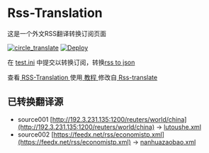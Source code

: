 # Rss-Translation

这是一个外文RSS翻译转换订阅页面 

[![circle_translate](https://github.com/liamugong/Rss-Translation/actions/workflows/circle_translate.yml/badge.svg)](https://github.com/liamugong/Rss-Translation/actions/workflows/circle_translate.yml)
[![Deploy](https://github.com/liamugong/Rss-Translation/actions/workflows/jekyll-gh-pages.yml/badge.svg)](https://github.com/liamugong/Rss-Translation/actions/workflows/jekyll-gh-pages.yml)

在 [test.ini](https://github.com/liamugong/Rss-Translation/blob/main/test.ini) 中提交以转换订阅，转换[rss to json](https://rss2json.com/)

查看[ RSS-Translation ](https://liamugong.github.io/RSS-Translation)使用[ 教程 ](https://www.liamugong.net/tutorial/644)修改自[ Rss-translate ](https://github.com/rcy1314/Rss-Translation/)

## 已转换翻译源

 - source001 [http://192.3.231.135:1200/reuters/world/china](http://192.3.231.135:1200/reuters/world/china) -> [lutoushe.xml](rss/lutoushe.xml)
 - source002 [https://feedx.net/rss/economistp.xml](https://feedx.net/rss/economistp.xml) -> [nanhuazaobao.xml](rss/nanhuazaobao.xml)
